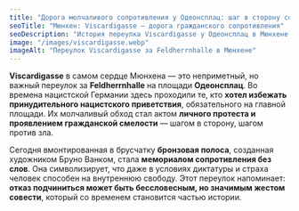 ```yaml
---
title: "Дорога молчаливого сопротивления у Одеонсплац: шаг в сторону совести"
seoTitle: "Мюнхен: Viscardigasse — дорога гражданского сопротивления"
seoDescription: "История переулка Viscardigasse у Одеонсплац в Мюнхене — как молчаливое сопротивление стало памятником мужества и свободы."
image: "/images/viscardigasse.webp"
imageAlt: "Переулок Viscardigasse за Feldherrnhalle в Мюнхене"
---
```


**Viscardigasse** в самом сердце Мюнхена — это неприметный, но важный переулок за **Feldherrnhalle** на площади **Одеонсплац**. Во времена нацистской Германии здесь проходили те, кто **хотел избежать принудительного нацистского приветствия**, обязательного на главной площади. Их молчаливый обход стал актом **личного протеста и проявлением гражданской смелости** — шагом в сторону, шагом против зла.

Сегодня вмонтированная в брусчатку **бронзовая полоса**, созданная художником Бруно Ванком, стала **мемориалом сопротивления без слов**. Она символизирует, что даже в условиях диктатуры и страха человек способен на внутреннюю свободу. Этот переулок напоминает: **отказ подчиниться может быть бессловесным, но значимым жестом совести**, который со временем становится частью истории.